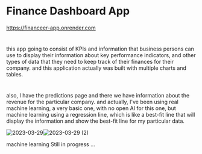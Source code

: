 # Finance Dashboard App
https://financeer-app.onrender.com
#

this app going to consist of KPIs and information that business persons can use to display their information about key performance indicators,
and other types of data that they need to keep track of their finances for their company.
and this application actually was built with multiple charts and tables.
#
also, I have the predictions page and there we have information about the revenue for the particular company. and actually, I've been using real machine learning, a very basic one, with no open AI for this one, but machine learning using a regression line, which is like a best-fit line that will display the information and show the best-fit line for my particular data.

![2023-03-29](https://user-images.githubusercontent.com/102303153/228366706-61e79ad2-ecd2-4432-bf24-04093c2e5e8e.png)![2023-03-29 (2)](https://user-images.githubusercontent.com/102303153/228367586-603b154c-6635-4584-897e-c19c332a8144.png)




machine learning Still in progress ...
